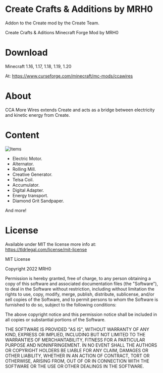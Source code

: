 # Create Crafts &amp; Additions by MRH0
Addon to the Create mod by the Create Team.

Create Crafts & Aditions
Minecraft Forge Mod by MRH0

# Download

Minecraft 1.16, 1.17, 1.18, 1.19, 1.20

At: https://www.curseforge.com/minecraft/mc-mods/ccawires

# About

CCA More Wires extends Create and acts as a bridge between electricity and kinetic energy from Create.

# Content

![Items](https://raw.githubusercontent.com/mrh0/ccawires/1.18.2/cca_20230412a.png)

- Electric Motor.
- Alternator.
- Rolling Mill.
- Creative Generator.
- Telsa Coil.
- Accumulator.
- Digital Adapter.
- Energy transport.
- Diamond Grit Sandpaper.

And more!

# License

Available under MIT the license more info at: https://tldrlegal.com/license/mit-license

MIT License

Copyright 2022 MRH0

Permission is hereby granted, free of charge, to any person obtaining a copy
of this software and associated documentation files (the "Software"), to deal
in the Software without restriction, including without limitation the rights
to use, copy, modify, merge, publish, distribute, sublicense, and/or sell
copies of the Software, and to permit persons to whom the Software is
furnished to do so, subject to the following conditions:

The above copyright notice and this permission notice shall be included in all
copies or substantial portions of the Software.

THE SOFTWARE IS PROVIDED "AS IS", WITHOUT WARRANTY OF ANY KIND, EXPRESS OR
IMPLIED, INCLUDING BUT NOT LIMITED TO THE WARRANTIES OF MERCHANTABILITY,
FITNESS FOR A PARTICULAR PURPOSE AND NONINFRINGEMENT. IN NO EVENT SHALL THE
AUTHORS OR COPYRIGHT HOLDERS BE LIABLE FOR ANY CLAIM, DAMAGES OR OTHER
LIABILITY, WHETHER IN AN ACTION OF CONTRACT, TORT OR OTHERWISE, ARISING FROM,
OUT OF OR IN CONNECTION WITH THE SOFTWARE OR THE USE OR OTHER DEALINGS IN THE
SOFTWARE.

